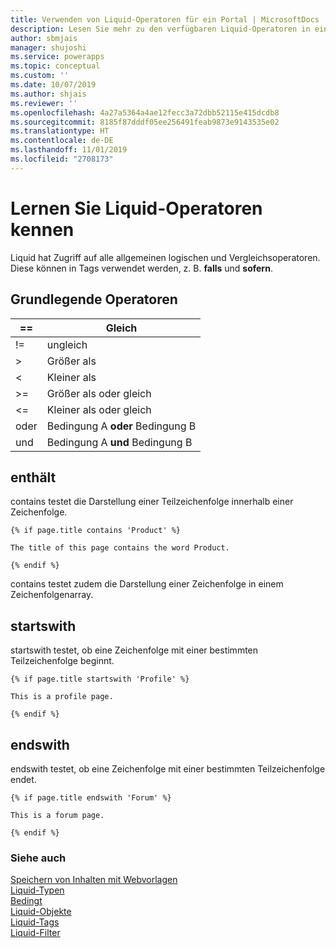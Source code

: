 ```yaml
---
title: Verwenden von Liquid-Operatoren für ein Portal | MicrosoftDocs
description: Lesen Sie mehr zu den verfügbaren Liquid-Operatoren in einem Portal.
author: sbmjais
manager: shujoshi
ms.service: powerapps
ms.topic: conceptual
ms.custom: ''
ms.date: 10/07/2019
ms.author: shjais
ms.reviewer: ''
ms.openlocfilehash: 4a27a5364a4ae12fecc3a72dbb52115e415dcdb8
ms.sourcegitcommit: 8185f87dddf05ee256491feab9873e9143535e02
ms.translationtype: HT
ms.contentlocale: de-DE
ms.lasthandoff: 11/01/2019
ms.locfileid: "2708173"
---
```

# <a name="understand-liquid-operators"></a>Lernen Sie Liquid-Operatoren kennen

Liquid hat Zugriff auf alle allgemeinen logischen und Vergleichsoperatoren. Diese können in Tags verwendet werden, z. B. **falls** und **sofern**.

## <a name="basic-operators"></a>Grundlegende Operatoren

| ==    | Gleich                          |
|-------|---------------------------------|
| !=    | ungleich                  |
| &gt;  | Größer als                    |
| &lt;  | Kleiner als                       |
| &gt;= | Größer als oder gleich        |
| &lt;= | Kleiner als oder gleich           |
| oder    | Bedingung A **oder** Bedingung B  |
| und   | Bedingung A **und** Bedingung B |

## <a name="contains"></a>enthält

contains testet die Darstellung einer Teilzeichenfolge innerhalb einer Zeichenfolge.

```
{% if page.title contains 'Product' %}

The title of this page contains the word Product.

{% endif %}
```

contains testet zudem die Darstellung einer Zeichenfolge in einem Zeichenfolgenarray.

## <a name="startswith"></a>startswith

startswith testet, ob eine Zeichenfolge mit einer bestimmten Teilzeichenfolge beginnt.

```
{% if page.title startswith 'Profile' %}

This is a profile page.

{% endif %}
```

## <a name="endswith"></a>endswith

endswith testet, ob eine Zeichenfolge mit einer bestimmten Teilzeichenfolge endet.

```
{% if page.title endswith 'Forum' %}

This is a forum page.

{% endif %}
```

### <a name="see-also"></a>Siehe auch

[Speichern von Inhalten mit Webvorlagen](store-content-web-templates.md)  
[Liquid-Typen](liquid-types.md)  
[Bedingt](liquid-conditional-operators.md)  
[Liquid-Objekte](liquid-objects.md)  
[Liquid-Tags](liquid-tags.md)  
[Liquid-Filter](liquid-filters.md) 